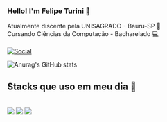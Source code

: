 
### Hello! I'm Felipe Turini 👋
Atualmente discente pela UNISAGRADO - Bauru-SP 🏫 <br>
Cursando Ciências da Computação - Bacharelado 💻 <br>
<br>
[![Social](https://img.shields.io/badge/LinkedIn-0077B5?style=for-the-badge&logo=linkedin&logoColor=white)](https://www.linkedin.com/in/felipe-jeske-turini-8b7a8926b/)

![Anurag's GitHub stats](https://github-readme-stats.vercel.app/api?username=jturini&show_icons=true&theme=merko)

## Stacks que uso em meu dia 📅

<div style="display: inline_block"> <br/>
    <img align="center" src="https://img.shields.io/badge/C%23-239120?style=for-the-badge&logo=c-sharp&logoColor=white">
    <img align="center" src="https://img.shields.io/badge/python-3670A0?style=for-the-badge&logo=python&logoColor=ffdd54">
    <img align="center" src="https://img.shields.io/badge/MongoDB-%234ea94b.svg?style=for-the-badge&logo=mongodb&logoColor=white">
</div>
    



    
    
  

